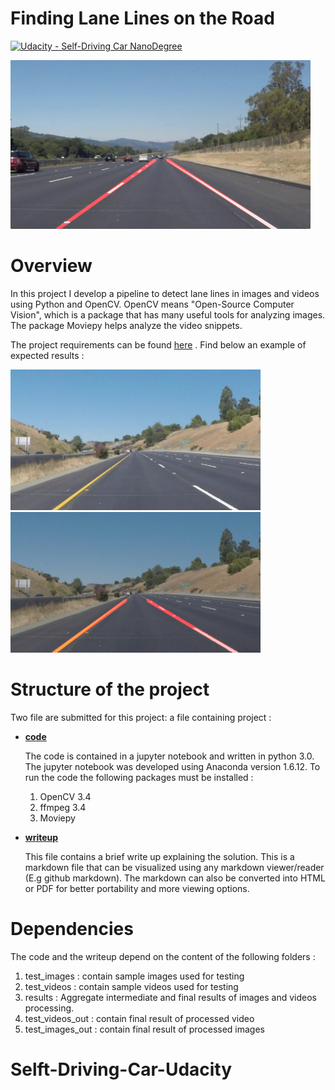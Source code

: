 # **Finding Lane Lines on the Road**
[![Udacity - Self-Driving Car NanoDegree](https://s3.amazonaws.com/udacity-sdc/github/shield-carnd.svg)](http://www.udacity.com/drive)

<img src="examples/laneLines_thirdPass.jpg" width="480" alt="Combined Image" />


# Overview

In this project I develop a pipeline to  detect lane lines in images and videos using Python and OpenCV. OpenCV means "Open-Source Computer Vision", which is a package that has many useful tools for analyzing images. The package Moviepy helps analyze the video snippets.

The project requirements can be found [here](https://review.udacity.com/#!/rubrics/322/view) . Find below an example of expected results :

<img src="./test_images/solidYellowCurve2.jpg" width="400"/> <img src="./Results/new_s_solidYellowCurve2.jpg" width="400"/>

# Structure of the project

Two file are submitted for this project: a file containing project :

- **[code](./P1.ipynb)**

  The code is contained in a jupyter notebook and written  in python 3.0. The jupyter notebook was developed using Anaconda version 1.6.12. To run the code the following packages must be installed :
    1. OpenCV 3.4
    2. ffmpeg 3.4
    3. Moviepy

- **[writeup](./writeup.md)**

   This file contains a brief write up explaining the solution. This is a markdown file that can be visualized using any markdown viewer/reader (E.g github markdown). The markdown can also be converted into HTML or PDF for better portability and more viewing options.

# Dependencies
  The code and the writeup depend on the content of the following folders :

  1. test_images : contain sample images used for testing
  2. test_videos : contain sample videos used for testing
  3. results : Aggregate intermediate and final results of images and videos processing.
  4. test_videos_out : contain final result of processed video
  5. test_images_out : contain final result of processed images 

# Selft-Driving-Car-Udacity
